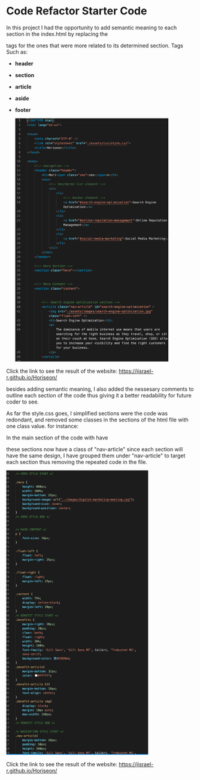 # Code Refactor Starter Code
In this project I had the opportunity to add  semantic meaning to each section in the index.html
by replacing the <div> tags for the ones that were more related to its determined section. Tags Such as:
- **header**
- **section**
- **article**
- **aside**
- **footer**
  
  <img src="assets/images/README%20PICS/New%20Tags.png" height="650px">

Click the link to see the result of the  website:
https://jisrael-r.github.io/Horiseon/

besides adding semantic meaning, I also added the nessesary comments to 
outline each section of the code thus giving it a better readability for future coder
to see.

As far the style.css goes, I simplified sections were the code was redondant, and removed 
some classes in the sections of the html file with one class value. for instance:

In the main section of the code with have 
<!-- Search engine optimization section -->
<!-- online reputation management section -->
<!-- social media marketing section -->
these sections now have a class of "nav-article" since each section will have the same
design, I have grouped them under "nav-article" to target each section thus removing
the repeated code in the file.

<img src="assets/images/README%20PICS/Style2.png" height="760px">


Click the link to see the result of the  website:
https://jisrael-r.github.io/Horiseon/
